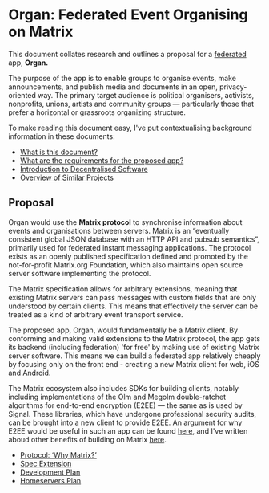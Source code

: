 # Organ: Federated Event Organising on Matrix

This document collates research and outlines a proposal for a [federated](decentralised-software.md) app, **Organ.**

The purpose of the app is to enable groups to organise events, make announcements, and publish media and documents in an open, privacy-oriented way. The primary target audience is political organisers, activists, nonprofits, unions, artists and community groups — particularly those that prefer a horizontal or grassroots organizing structure.

To make reading this document easy, I've put contextualising background information in these documents:

- [What is this document?](this-document.md)
- [What are the requirements for the proposed app?](pages/requirements.md)
- [Introduction to Decentralised Software](pages/decentralised-software.md)
- [Overview of Similar Projects](pages/similar-projects.md)

## Proposal

Organ would use the **Matrix protocol** to synchronise information about events and organisations between servers. Matrix is an “eventually consistent global JSON database with an HTTP API and pubsub semantics”, primarily used for federated instant messaging applications. The protocol exists as an openly published specification defined and promoted by the not-for-profit Matrix.org Foundation, which also maintains open source server software implementing the protocol.

The Matrix specification allows for arbitrary extensions, meaning that existing Matrix servers can pass messages with custom fields that are only understood by certain clients. This means that effectively the server can be treated as a kind of arbitrary event transport service.

The proposed app, Organ, would fundamentally be a Matrix client. By conforming and making valid extensions to the Matrix protocol, the app gets its backend (including federation) 'for free' by making use of existing Matrix server
software. This means we can build a federated app relatively cheaply by focusing only on the front end - creating a new Matrix client for web, iOS and Android.

The Matrix ecosystem also includes SDKs for building clients, notably including
implementations of the Olm and Megolm double-ratchet algorithms for end-to-end encryption (E2EE) — the same as is used by Signal. These libraries, which have undergone professional security audits, can be brought into a new client to provide E2EE. An argument for why E2EE would be useful in such an app can be found [here](pages/requirements.md), and I've written aboud other benefits of building on Matrix [here](pages/protocol.md).  

- [Protocol: ‘Why Matrix?’](pages/protocol.md)
- [Spec Extension](pages/spec-extension.md)
- [Development Plan](pages/development-plan.md)
- [Homeservers Plan](pages/homeservers.md)
